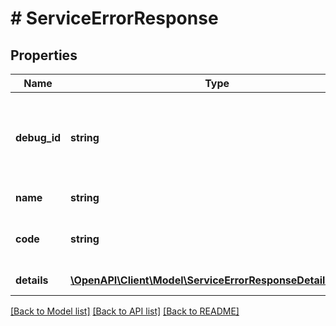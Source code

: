 # # ServiceErrorResponse

## Properties

| Name         | Type                                                                                                | Description                                           | Notes      |
| ------------ | --------------------------------------------------------------------------------------------------- | ----------------------------------------------------- | ---------- |
| **debug_id** | **string**                                                                                          | unique id for correlating this specific error to logs |
| **name**     | **string**                                                                                          | name of the error                                     |
| **code**     | **string**                                                                                          | backwards compatible Affinidi error code              |
| **details**  | [**\OpenAPI\Client\Model\ServiceErrorResponseDetailsInner[]**](ServiceErrorResponseDetailsInner.md) | error details                                         | [optional] |

[[Back to Model list]](../../README.md#models) [[Back to API list]](../../README.md#endpoints) [[Back to README]](../../README.md)
